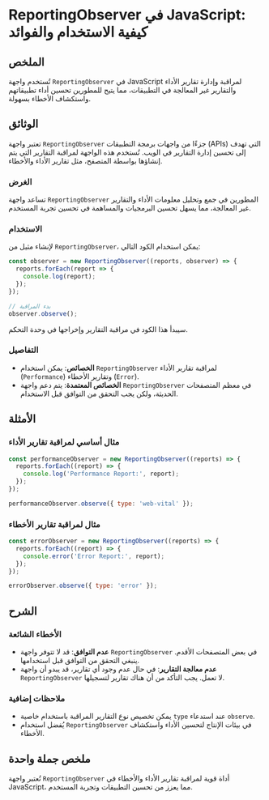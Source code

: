 <!--
Meta Description: # ReportingObserver في JavaScript: كيفية الاستخدام والفوائد ## الملخص تُستخدم واجهة `ReportingObserver` في JavaScript لمراقبة وإدارة تقارير الأداء وال...
Meta Keywords: reportingobserver, تقارير, report, واجهة, الأداء
-->

# ReportingObserver في JavaScript: كيفية الاستخدام والفوائد

## الملخص
تُستخدم واجهة `ReportingObserver` في JavaScript لمراقبة وإدارة تقارير الأداء والتقارير غير المعالجة في التطبيقات، مما يتيح للمطورين تحسين أداء تطبيقاتهم واستكشاف الأخطاء بسهولة.

## الوثائق
تعتبر واجهة `ReportingObserver` جزءًا من واجهات برمجة التطبيقات (APIs) التي تهدف إلى تحسين إدارة التقارير في الويب. تُستخدم هذه الواجهة لمراقبة التقارير التي يتم إنشاؤها بواسطة المتصفح، مثل تقارير الأداء والأخطاء. 

### الغرض
تساعد واجهة `ReportingObserver` المطورين في جمع وتحليل معلومات الأداء والتقارير غير المعالجة، مما يسهل تحسين البرمجيات والمساهمة في تحسين تجربة المستخدم.

### الاستخدام
لإنشاء مثيل من `ReportingObserver`، يمكن استخدام الكود التالي:

```javascript
const observer = new ReportingObserver((reports, observer) => {
  reports.forEach(report => {
    console.log(report);
  });
});

// بدء المراقبة
observer.observe();
```

سيبدأ هذا الكود في مراقبة التقارير وإخراجها في وحدة التحكم.

### التفاصيل
- **الخصائص**: يمكن استخدام `ReportingObserver` لمراقبة تقارير الأداء (`Performance`) وتقارير الأخطاء (`Error`).
- **الخصائص المعتمدة**: يتم دعم واجهة `ReportingObserver` في معظم المتصفحات الحديثة، ولكن يجب التحقق من التوافق قبل الاستخدام.

## الأمثلة
### مثال أساسي لمراقبة تقارير الأداء
```javascript
const performanceObserver = new ReportingObserver((reports) => {
  reports.forEach((report) => {
    console.log('Performance Report:', report);
  });
});

performanceObserver.observe({ type: 'web-vital' });
```

### مثال لمراقبة تقارير الأخطاء
```javascript
const errorObserver = new ReportingObserver((reports) => {
  reports.forEach((report) => {
    console.error('Error Report:', report);
  });
});

errorObserver.observe({ type: 'error' });
```

## الشرح
### الأخطاء الشائعة
- **عدم التوافق**: قد لا تتوفر واجهة `ReportingObserver` في بعض المتصفحات الأقدم. ينبغي التحقق من التوافق قبل استخدامها.
- **عدم معالجة التقارير**: في حال عدم وجود أي تقارير، قد يبدو أن واجهة `ReportingObserver` لا تعمل. يجب التأكد من أن هناك تقارير لتسجيلها.

### ملاحظات إضافية
- يمكن تخصيص نوع التقارير المراقبة باستخدام خاصية `type` عند استدعاء `observe`.
- يُفضل استخدام `ReportingObserver` في بيئات الإنتاج لتحسين الأداء واستكشاف الأخطاء.

## ملخص جملة واحدة
تُعتبر واجهة `ReportingObserver` أداة قوية لمراقبة تقارير الأداء والأخطاء في JavaScript، مما يعزز من تحسين التطبيقات وتجربة المستخدم.